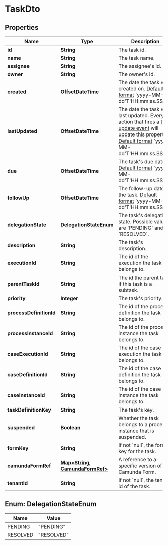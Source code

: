 

# TaskDto

## Properties

Name | Type | Description | Notes
------------ | ------------- | ------------- | -------------
**id** | **String** | The task id. |  [optional]
**name** | **String** | The task name. |  [optional]
**assignee** | **String** | The assignee&#39;s id. |  [optional]
**owner** | **String** | The owner&#39;s id. |  [optional]
**created** | **OffsetDateTime** | The date the task was created on. [Default format](https://docs.camunda.org/manual/7.18/reference/rest/overview/date-format/) &#x60;yyyy-MM-dd&#39;T&#39;HH:mm:ss.SSSZ&#x60;. |  [optional]
**lastUpdated** | **OffsetDateTime** | The date the task was last updated. Every action that fires a [task update event](https://docs.camunda.org/manual/7.18/user-guide/process-engine/delegation-code/#task-listener-event-lifecycle) will update this property. [Default format](https://docs.camunda.org/manual/7.18/reference/rest/overview/date-format/) &#x60;yyyy-MM-dd&#39;T&#39;HH:mm:ss.SSSZ&#x60;. |  [optional]
**due** | **OffsetDateTime** | The task&#39;s due date. [Default format](https://docs.camunda.org/manual/7.18/reference/rest/overview/date-format/) &#x60;yyyy-MM-dd&#39;T&#39;HH:mm:ss.SSSZ&#x60;. |  [optional]
**followUp** | **OffsetDateTime** | The follow-up date for the task. [Default format](https://docs.camunda.org/manual/7.18/reference/rest/overview/date-format/) &#x60;yyyy-MM-dd&#39;T&#39;HH:mm:ss.SSSZ&#x60;. |  [optional]
**delegationState** | [**DelegationStateEnum**](#DelegationStateEnum) | The task&#39;s delegation state. Possible values are &#x60;PENDING&#x60; and &#x60;RESOLVED&#x60;. |  [optional]
**description** | **String** | The task&#39;s description. |  [optional]
**executionId** | **String** | The id of the execution the task belongs to. |  [optional]
**parentTaskId** | **String** | The id the parent task, if this task is a subtask. |  [optional]
**priority** | **Integer** | The task&#39;s priority. |  [optional]
**processDefinitionId** | **String** | The id of the process definition the task belongs to. |  [optional]
**processInstanceId** | **String** | The id of the process instance the task belongs to. |  [optional]
**caseExecutionId** | **String** | The id of the case execution the task belongs to. |  [optional]
**caseDefinitionId** | **String** | The id of the case definition the task belongs to. |  [optional]
**caseInstanceId** | **String** | The id of the case instance the task belongs to. |  [optional]
**taskDefinitionKey** | **String** | The task&#39;s key. |  [optional]
**suspended** | **Boolean** | Whether the task belongs to a process instance that is suspended. |  [optional]
**formKey** | **String** | If not &#x60;null&#x60;, the form key for the task. |  [optional]
**camundaFormRef** | [**Map&lt;String, CamundaFormRef&gt;**](CamundaFormRef.md) | A reference to a specific version of a Camunda Form. |  [optional]
**tenantId** | **String** | If not &#x60;null&#x60;, the tenant id of the task. |  [optional]



## Enum: DelegationStateEnum

Name | Value
---- | -----
PENDING | &quot;PENDING&quot;
RESOLVED | &quot;RESOLVED&quot;



